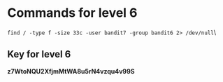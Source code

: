 # Commands for level 6
```find / -type f -size 33c -user bandit7 -group bandit6 2> /dev/null```\
## Key for level 6
**z7WtoNQU2XfjmMtWA8u5rN4vzqu4v99S**
